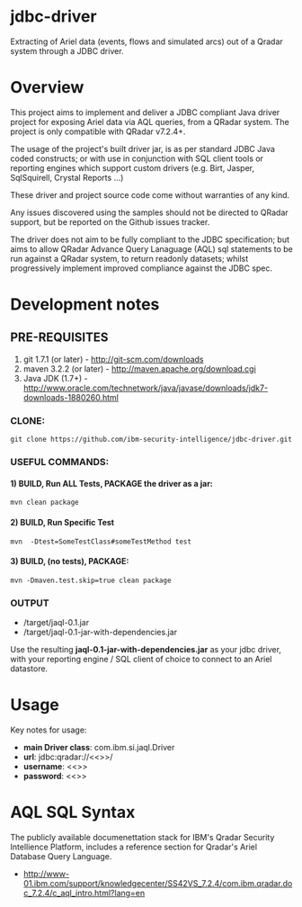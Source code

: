 # jdbc-driver
Extracting of Ariel data (events, flows and simulated arcs) out of a Qradar system through a JDBC driver.

Overview
=======

This project aims to implement and deliver a JDBC compliant Java driver project for exposing Ariel data via AQL queries, from a QRadar system.  The project is only compatible with QRadar v7.2.4+.

The usage of the project's built driver jar, is as per standard JDBC Java coded constructs; or with use in conjunction with SQL client tools or reporting engines which support custom drivers (e.g. Birt, Jasper, SqlSquirell, Crystal Reports ...)

These driver and project source code come without warranties of any kind. 

Any issues discovered using the samples should not be directed to QRadar support, but be reported on the Github issues tracker.  

The driver does not aim to be fully compliant to the JDBC specification; but aims to allow QRadar Advance Query Lanaguage (AQL) sql statements to be run against a QRadar system, to return readonly datasets; whilst progressively implement improved compliance against the JDBC spec.

Development notes
=============
## PRE-REQUISITES

1. git 1.7.1 (or later) - http://git-scm.com/downloads
2. maven 3.2.2 (or later) - http://maven.apache.org/download.cgi
3. Java JDK (1.7+) - http://www.oracle.com/technetwork/java/javase/downloads/jdk7-downloads-1880260.html

### CLONE:
```
git clone https://github.com/ibm-security-intelligence/jdbc-driver.git
```

### USEFUL COMMANDS:

#### 1) BUILD, Run ALL Tests, PACKAGE the driver as a jar:
```
mvn clean package
```

#### 2) BUILD, Run Specific Test 
```
mvn  -Dtest=SomeTestClass#someTestMethod test 
```

#### 3) BUILD, (no tests),  PACKAGE:
```
mvn -Dmaven.test.skip=true clean package
```

### OUTPUT

- <jdbc-driver>/target/jaql-0.1.jar
- <jdbc-driver>/target/jaql-0.1-jar-with-dependencies.jar

Use the resulting **jaql-0.1-jar-with-dependencies.jar** as your jdbc driver, with your reporting engine / SQL client of choice to connect to an Ariel datastore.

Usage
=====
Key notes for usage:

- **main Driver class**: com.ibm.si.jaql.Driver
- **url**: jdbc:qradar://<<<Qradar-Console>>>/
- **username**:  <<<admin-user>>>
- **password**:  <<<admin-user-password>>>

AQL SQL Syntax
==============
The publicly available documenettation stack for IBM's Qradar Security Intellience Platform, includes a reference section for Qradar's Ariel Database Query Language.

- http://www-01.ibm.com/support/knowledgecenter/SS42VS_7.2.4/com.ibm.qradar.doc_7.2.4/c_aql_intro.html?lang=en 
